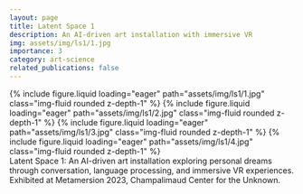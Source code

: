 ```yaml
---
layout: page
title: Latent Space 1
description: An AI-driven art installation with immersive VR
img: assets/img/ls1/1.jpg
importance: 3
category: art-science
related_publications: false
---
```


<swiper-container keyboard="true" navigation="true" pagination="true" pagination-clickable="true" pagination-dynamic-bullets="true" rewind="true">
  <swiper-slide>{% include figure.liquid loading="eager" path="assets/img/ls1/1.jpg" class="img-fluid rounded z-depth-1" %}</swiper-slide>
  <swiper-slide>{% include figure.liquid loading="eager" path="assets/img/ls1/2.jpg" class="img-fluid rounded z-depth-1" %}</swiper-slide>
  <swiper-slide>{% include figure.liquid loading="eager" path="assets/img/ls1/3.jpg" class="img-fluid rounded z-depth-1" %}</swiper-slide>
  <swiper-slide>{% include figure.liquid loading="eager" path="assets/img/ls1/4.jpg" class="img-fluid rounded z-depth-1" %}</swiper-slide>
</swiper-container>
<div class="caption">
Latent Space 1: An AI-driven art installation exploring personal dreams through conversation, language processing, and immersive VR experiences. Exhibited at Metamersion 2023, Champalimaud Center for the Unknown.
</div>